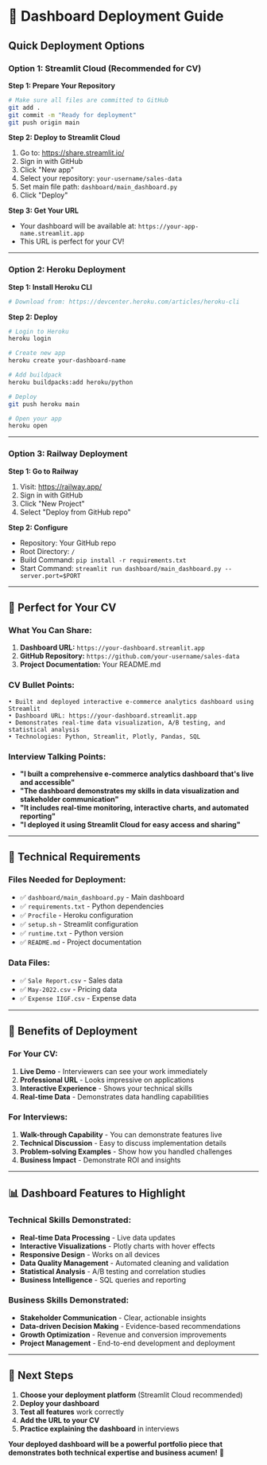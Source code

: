 # 🚀 Dashboard Deployment Guide

## **Quick Deployment Options**

### **Option 1: Streamlit Cloud (Recommended for CV)**

**Step 1: Prepare Your Repository**
```bash
# Make sure all files are committed to GitHub
git add .
git commit -m "Ready for deployment"
git push origin main
```

**Step 2: Deploy to Streamlit Cloud**
1. Go to: https://share.streamlit.io/
2. Sign in with GitHub
3. Click "New app"
4. Select your repository: `your-username/sales-data`
5. Set main file path: `dashboard/main_dashboard.py`
6. Click "Deploy"

**Step 3: Get Your URL**
- Your dashboard will be available at: `https://your-app-name.streamlit.app`
- This URL is perfect for your CV!

---

### **Option 2: Heroku Deployment**

**Step 1: Install Heroku CLI**
```bash
# Download from: https://devcenter.heroku.com/articles/heroku-cli
```

**Step 2: Deploy**
```bash
# Login to Heroku
heroku login

# Create new app
heroku create your-dashboard-name

# Add buildpack
heroku buildpacks:add heroku/python

# Deploy
git push heroku main

# Open your app
heroku open
```

---

### **Option 3: Railway Deployment**

**Step 1: Go to Railway**
1. Visit: https://railway.app/
2. Sign in with GitHub
3. Click "New Project"
4. Select "Deploy from GitHub repo"

**Step 2: Configure**
- Repository: Your GitHub repo
- Root Directory: `/`
- Build Command: `pip install -r requirements.txt`
- Start Command: `streamlit run dashboard/main_dashboard.py --server.port=$PORT`

---

## **🎯 Perfect for Your CV**

### **What You Can Share:**

1. **Dashboard URL:** `https://your-dashboard.streamlit.app`
2. **GitHub Repository:** `https://github.com/your-username/sales-data`
3. **Project Documentation:** Your README.md

### **CV Bullet Points:**

```
• Built and deployed interactive e-commerce analytics dashboard using Streamlit
• Dashboard URL: https://your-dashboard.streamlit.app
• Demonstrates real-time data visualization, A/B testing, and statistical analysis
• Technologies: Python, Streamlit, Plotly, Pandas, SQL
```

### **Interview Talking Points:**

- **"I built a comprehensive e-commerce analytics dashboard that's live and accessible"**
- **"The dashboard demonstrates my skills in data visualization and stakeholder communication"**
- **"It includes real-time monitoring, interactive charts, and automated reporting"**
- **"I deployed it using Streamlit Cloud for easy access and sharing"**

---

## **🔧 Technical Requirements**

### **Files Needed for Deployment:**
- ✅ `dashboard/main_dashboard.py` - Main dashboard
- ✅ `requirements.txt` - Python dependencies
- ✅ `Procfile` - Heroku configuration
- ✅ `setup.sh` - Streamlit configuration
- ✅ `runtime.txt` - Python version
- ✅ `README.md` - Project documentation

### **Data Files:**
- ✅ `Sale Report.csv` - Sales data
- ✅ `May-2022.csv` - Pricing data
- ✅ `Expense IIGF.csv` - Expense data

---

## **🌟 Benefits of Deployment**

### **For Your CV:**
1. **Live Demo** - Interviewers can see your work immediately
2. **Professional URL** - Looks impressive on applications
3. **Interactive Experience** - Shows your technical skills
4. **Real-time Data** - Demonstrates data handling capabilities

### **For Interviews:**
1. **Walk-through Capability** - You can demonstrate features live
2. **Technical Discussion** - Easy to discuss implementation details
3. **Problem-solving Examples** - Show how you handled challenges
4. **Business Impact** - Demonstrate ROI and insights

---

## **📊 Dashboard Features to Highlight**

### **Technical Skills Demonstrated:**
- **Real-time Data Processing** - Live data updates
- **Interactive Visualizations** - Plotly charts with hover effects
- **Responsive Design** - Works on all devices
- **Data Quality Management** - Automated cleaning and validation
- **Statistical Analysis** - A/B testing and correlation studies
- **Business Intelligence** - SQL queries and reporting

### **Business Skills Demonstrated:**
- **Stakeholder Communication** - Clear, actionable insights
- **Data-driven Decision Making** - Evidence-based recommendations
- **Growth Optimization** - Revenue and conversion improvements
- **Project Management** - End-to-end development and deployment

---

## **🎯 Next Steps**

1. **Choose your deployment platform** (Streamlit Cloud recommended)
2. **Deploy your dashboard**
3. **Test all features** work correctly
4. **Add the URL to your CV**
5. **Practice explaining the dashboard** in interviews

**Your deployed dashboard will be a powerful portfolio piece that demonstrates both technical expertise and business acumen!** 🚀 